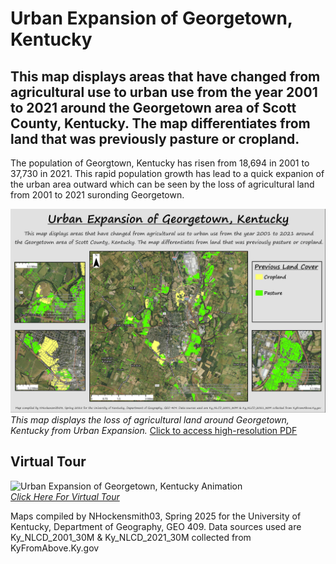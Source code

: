 # Urban Expansion of Georgetown, Kentucky

## This map displays areas that have changed from agricultural use to urban use from the year 2001 to 2021 around the Georgetown area of Scott County, Kentucky. The map differentiates from land that was previously pasture or cropland.

The population of Georgtown, Kentucky has risen from 18,694 in 2001 to 37,730 in 2021. This rapid population growth has lead to a quick expanion of the urban area outward which can be seen by the loss of agricultural land from 2001 to 2021 suronding Georgetown.

![Urban Expansion of Georgetown, Kentucky](gtown_expansion.jpg)  
_This map displays the loss of agricultural land around Georgetown, Kentucky from Urban Expansion._
[Click to access high-resolution PDF](gtown_expansion.pdf)

## Virtual Tour
![Urban Expansion of Georgetown, Kentucky Animation](animation_pic.jpg)  
_[Click Here For Virtual Tour](hhttps://youtu.be/gaFjE6-aItE)_

Maps compiled by NHockensmith03, Spring 2025 for the University of Kentucky, Department of Geography, GEO 409. Data sources used are Ky_NLCD_2001_30M & Ky_NLCD_2021_30M collected from KyFromAbove.Ky.gov 